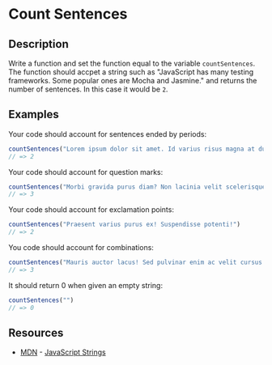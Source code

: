 # Count Sentences

## Description 

Write a function and set the function equal to the variable `countSentences`. The function should accpet a string such as "JavaScript has many testing frameworks. Some popular ones are Mocha and Jasmine." and returns the number of sentences. In this case it would be `2`.

## Examples

Your code should account for sentences ended by periods:

```javascript
countSentences("Lorem ipsum dolor sit amet. Id varius risus magna at dui.")
// => 2
```

Your code should account for question marks:

```javascript
countSentences("Morbi gravida purus diam? Non lacinia velit scelerisque at? Tempus libero sed?")
// => 3
```

Your code should account for exclamation points:

```javascript
countSentences("Praesent varius purus ex! Suspendisse potenti!")
// => 2
```

You code should account for combinations:

```javascript
countSentences("Mauris auctor lacus! Sed pulvinar enim ac velit cursus cursus? Class aptent taciti.")
// => 3
```

It should return 0 when given an empty string:

```javascript
countSentences("")
// => 0
```

## Resources

* [MDN](https://developer.mozilla.org/) - [JavaScript Strings](https://developer.mozilla.org/en-US/docs/Web/JavaScript/Reference/Global_Objects/String)
